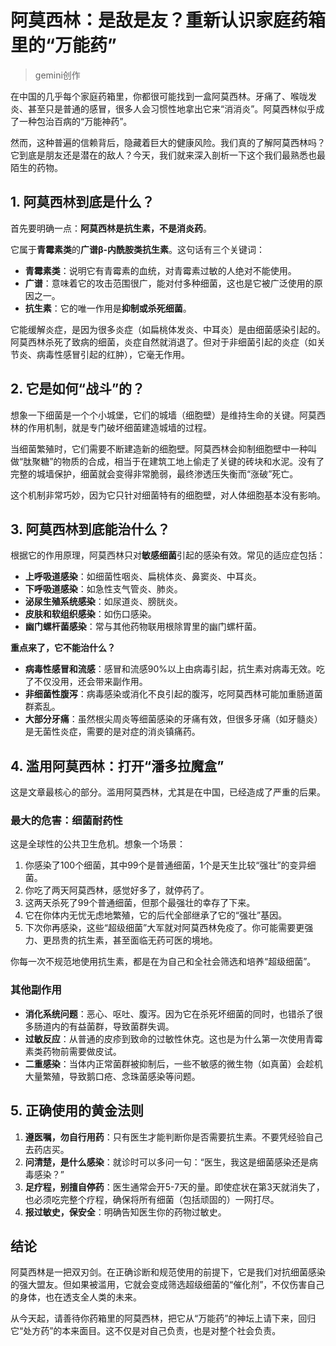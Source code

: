 # 阿莫西林：是敌是友？重新认识家庭药箱里的“万能药”
> gemini创作

在中国的几乎每个家庭药箱里，你都很可能找到一盒阿莫西林。牙痛了、喉咙发炎、甚至只是普通的感冒，很多人会习惯性地拿出它来“消消炎”。阿莫西林似乎成了一种包治百病的“万能神药”。

然而，这种普遍的信赖背后，隐藏着巨大的健康风险。我们真的了解阿莫西林吗？它到底是朋友还是潜在的敌人？今天，我们就来深入剖析一下这个我们最熟悉也最陌生的药物。

## 1. 阿莫西林到底是什么？

首先要明确一点：**阿莫西林是抗生素，不是消炎药**。

它属于**青霉素类**的**广谱β-内酰胺类抗生素**。这句话有三个关键词：
- **青霉素类**：说明它有青霉素的血统，对青霉素过敏的人绝对不能使用。
- **广谱**：意味着它的攻击范围很广，能对付多种细菌，这也是它被广泛使用的原因之一。
- **抗生素**：它的唯一作用是**抑制或杀死细菌**。

它能缓解炎症，是因为很多炎症（如扁桃体发炎、中耳炎）是由细菌感染引起的。阿莫西林杀死了致病的细菌，炎症自然就消退了。但对于非细菌引起的炎症（如关节炎、病毒性感冒引起的红肿），它毫无作用。

## 2. 它是如何“战斗”的？

想象一下细菌是一个个小城堡，它们的城墙（细胞壁）是维持生命的关键。阿莫西林的作用机制，就是专门破坏细菌建造城墙的过程。

当细菌繁殖时，它们需要不断建造新的细胞壁。阿莫西林会抑制细胞壁中一种叫做“肽聚糖”的物质的合成，相当于在建筑工地上偷走了关键的砖块和水泥。没有了完整的城墙保护，细菌就会变得非常脆弱，最终渗透压失衡而“涨破”死亡。

这个机制非常巧妙，因为它只针对细菌特有的细胞壁，对人体细胞基本没有影响。

## 3. 阿莫西林到底能治什么？

根据它的作用原理，阿莫西林只对**敏感细菌**引起的感染有效。常见的适应症包括：

- **上呼吸道感染**：如细菌性咽炎、扁桃体炎、鼻窦炎、中耳炎。
- **下呼吸道感染**：如急性支气管炎、肺炎。
- **泌尿生殖系统感染**：如尿道炎、膀胱炎。
- **皮肤和软组织感染**：如伤口感染。
- **幽门螺杆菌感染**：常与其他药物联用根除胃里的幽门螺杆菌。

**重点来了，它不能治什么？**

- **病毒性感冒和流感**：感冒和流感90%以上由病毒引起，抗生素对病毒无效。吃了不仅没用，还会带来副作用。
- **非细菌性腹泻**：病毒感染或消化不良引起的腹泻，吃阿莫西林可能加重肠道菌群紊乱。
- **大部分牙痛**：虽然根尖周炎等细菌感染的牙痛有效，但很多牙痛（如牙髓炎）是无菌性炎症，需要的是对症的消炎镇痛药。

## 4. 滥用阿莫西林：打开“潘多拉魔盒”

这是文章最核心的部分。滥用阿莫西林，尤其是在中国，已经造成了严重的后果。

### 最大的危害：细菌耐药性

这是全球性的公共卫生危机。想象一个场景：
1. 你感染了100个细菌，其中99个是普通细菌，1个是天生比较“强壮”的变异细菌。
2. 你吃了两天阿莫西林，感觉好多了，就停药了。
3. 这两天杀死了99个普通细菌，但那个最强壮的幸存了下来。
4. 它在你体内无忧无虑地繁殖，它的后代全部继承了它的“强壮”基因。
5. 下次你再感染，这些“超级细菌”大军就对阿莫西林免疫了。你可能需要更强力、更昂贵的抗生素，甚至面临无药可医的境地。

你每一次不规范地使用抗生素，都是在为自己和全社会筛选和培养“超级细菌”。

### 其他副作用
- **消化系统问题**：恶心、呕吐、腹泻。因为它在杀死坏细菌的同时，也错杀了很多肠道内的有益菌群，导致菌群失调。
- **过敏反应**：从普通的皮疹到致命的过敏性休克。这也是为什么第一次使用青霉素类药物前需要做皮试。
- **二重感染**：当体内正常菌群被抑制后，一些不敏感的微生物（如真菌）会趁机大量繁殖，导致鹅口疮、念珠菌感染等问题。

## 5. 正确使用的黄金法则

1. **遵医嘱，勿自行用药**：只有医生才能判断你是否需要抗生素。不要凭经验自己去药店买。
2. **问清楚，是什么感染**：就诊时可以多问一句：“医生，我这是细菌感染还是病毒感染？”
3. **足疗程，别擅自停药**：医生通常会开5-7天的量。即使症状在第3天就消失了，也必须吃完整个疗程，确保将所有细菌（包括顽固的）一网打尽。
4. **报过敏史，保安全**：明确告知医生你的药物过敏史。

## 结论

阿莫西林是一把双刃剑。在正确诊断和规范使用的前提下，它是我们对抗细菌感染的强大盟友。但如果被滥用，它就会变成筛选超级细菌的“催化剂”，不仅伤害自己的身体，也在透支全人类的未来。

从今天起，请善待你药箱里的阿莫西林，把它从“万能药”的神坛上请下来，回归它“处方药”的本来面目。这不仅是对自己负责，也是对整个社会负责。
